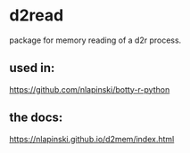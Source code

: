 # d2read

package for memory reading of a d2r process.

## used in:
https://github.com/nlapinski/botty-r-python

## the docs:

https://nlapinski.github.io/d2mem/index.html
